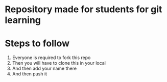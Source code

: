 # Repository made for students for git learning

# Steps to follow
1. Everyone is required to fork this repo
2. Then you will have to clone this in your local
3. And then add your name there
4. And then push it
